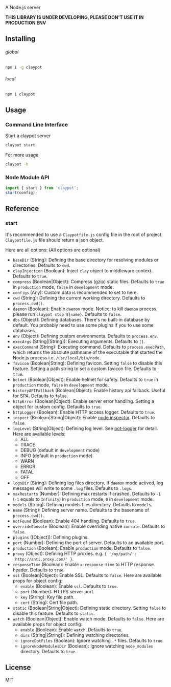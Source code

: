 A Node.js server

**THIS LIBRARY IS UNDER DEVELOPING, PLEASE DON'T USE IT IN PRODUCTION ENV**


## Installing

###### global

```bash
npm i -g claypot
```

###### local

```bash
npm i claypot
```


## Usage

### Command Line Interface

Start a claypot server

```bash
claypot start
```

For more usage

```bash
claypot -h
```

### Node Module API

```js
import { start } from 'claypot';
start(config);
```


## Reference

### start

It's recommended to use a `Claypotfile.js` config file in the root of project. `Claypotfile.js` file should return a json object.

Here are all options: (All options are optional)

- `baseDir` (String): Defining the base directory for resolving modules or directories. Defaults to `cwd`.
- `clayInjection` (Boolean): Inject `clay` object to middleware context. Defaults to `true`.
- `compress` (Boolean|Object): Compress (gzip) static files. Defaults to `true` in `production` mode, `false` in `development` mode.
- `configs` (Any): Custom data is recommended to set to here.
- `cwd` (String): Defining the current working directory. Defaults to `process.cwd()`.
- `daemon` (Boolean): Enable `daemon` mode. Notice: to kill `daemon` process, please run `claypot stop ${name}`. Defaults to `false`.
- `dbs` (Object): Defining databases. There's no built-in database by default. You probably need to use some plugins if you to use some databases.
- `env` (Object): Defining custom environments. Defaults to `process.env`.
- `execArgs` (String|[String]): Executing arguments. Defaults to `[]`.
- `execCommand` (String): Executing command. Defaults to `process.execPath`, which returns the absolute pathname of the executable that started the Node.js process i.e. `/usr/local/bin/node`.
- `favicon` (Boolean|String): Defining favicon. Setting `false` to disable this feature. Setting a path string to set a custom favicon file. Defaults to `true`.
- `helmet` (Boolean|Object): Enable helmet for safety. Defaults to `true` in `production` mode, `false` in `development` mode.
- `historyAPIFallback` (Boolean|Object): Enable history api fallback. Useful for SPA. Defaults to `false`.
- `httpError` (Boolean|Object): Enable server error handling. Setting a object for custom config. Defaults to `true`.
- `httpLogger` (Boolean): Enable HTTP access logger. Defaults to `true`.
- `inspect` (Boolean|String|Object): Enable [node inspector](https://nodejs.org/api/cli.html#cli_inspect_host_port). Defaults to `false`.
- `logLevel` (String|Object): Defining log level. See [pot-logger](https://github.com/cantonjs/pot-logger) for detail. Here are available levels:
    + ALL
    + TRACE
    + DEBUG (default in `development` mode)
    + INFO (default in `production` mode)
    + WARN
    + ERROR
    + FATAL
    + OFF
- `logsDir` (String): Defining log files directory. If `daemon` mode actived, log messages will write to some `.log` files. Defaults to `.logs`.
- `maxRestarts` (Number): Defining max restarts if crashed. Defaults to `-1` (`-1` equals to `Infinity`) in `production` mode, `0` in `development` mode.
- `models` (String): Defining models files directory. Defaults to `models`.
- `name` (String): Defining server name. Defaults to the basename of `process.cwd()`.
- `notFound` (Boolean): Enable 404 handling. Defaults to `true`.
- `overrideConsole` (Boolean): Enable overriding native `console`. Defaults to `false`.
- `plugins` ([Object]): Defining plugins.
- `port` (Number): Defining the port of server. Defaults to an available port.
- `production` (Boolean): Enable `production` mode. Defaults to `false`.
- `proxy` (Object): Defining HTTP proxies. e.g. `{ '/my/path/': 'http://anti.proxy.com/' }`.
- `responseTime` (Boolean): Enable `x-response-time` to HTTP response header. Defaults to `true`.
- `ssl` (Boolean|Object): Enable SSL. Defaults to `false`. Here are available props for object config:
    + `enable` (Boolean): Enable `ssl`. Defaults to `true`.
    + `port` (Number): HTTPS server port.
    + `key` (String): Key file path.
    + `cert` (String): Cert file path.
- `static` (Boolean|String|Object): Defining static directory. Setting `false` to disable this feature. Defaults to `static`.
- `watch` (Boolean|Object): Enable watch mode. Defaults to `false`. Here are available props for object config:
    + `enable` (Boolean): Enable `watch`. Defaults to `true`.
    + `dirs` (String|[String]): Defining watching directories.
    + `ignoreDotFiles` (Boolean): Ignore watching `.*` files. Defaults to `true`.
    + `ignoreNodeModulesDir` (Boolean): Ignore watching `node_modules` directory. Defaults to `true`.



## License

MIT
